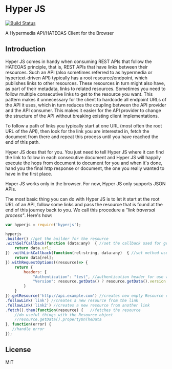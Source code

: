 # Hyper JS

[![Build Status](https://travis-ci.org/fredolss/hyperjs.svg?branch=master)](https://travis-ci.org/fredolss/hyperjs)

A Hypermedia API/HATEOAS Client for the Browser

Introduction
------------

Hyper JS comes in handy when consuming REST APIs that follow the HATEOAS principle, that is, REST APIs that have links between their resources. Such an API (also sometimes referred to as hypermedia or hypertext-driven API) typically has a root resource/endpoint, which publishes links to other resources. These resources in turn might also have, as part of their metadata, links to related resources. Sometimes you need to follow multiple consecutive links to get to the resource you want. This pattern makes it unnecessary for the client to hardcode all endpoint URLs of the API it uses, which in turn reduces the coupling between the API provider and the API consumer. This makes it easier for the API provider to change the structure of the API without breaking existing client implementations.

To follow a path of links you typically start at one URL (most often the root URL of the API), then look for the link you are interested in, fetch the document from there and repeat this process until you have reached the end of this path.

Hyper JS does that for you. You just need to tell Hyper JS where it can find the link to follow in each consecutive document and Hyper JS will happily execute the hops from document to document for you and when it's done, hand you the final http response or document, the one you really wanted to have in the first place.

Hyper JS works only  in the browser. For now, Hyper JS only supports JSON APIs. 

The most basic thing you can do with Hyper JS is to let it start at the root URL of an API, follow some links and pass the resource that is found at the end of this journey back to you. We call this procedure a *"link traversal process"*. Here's how:

```javascript
var hyperjs = require('hyperjs');

hyperjs
.builder() //get the builder for the resource
.withSelfCallback(function (data:any)  { //set the callback used for gettings the self link
    return data.url; 
}) .withLinkCallback(function(rel:string, data:any)  { //set method used for getting the links
    return data[rel]; 
}).withRequestOptions((resource)=> {
    return {
        headers: {
            "Authentication": "test", //authentication header for use with jwt token or similar
            "Version": resource.getData() ? resource.getData().version : "" //optimistic concurrency
        }
    }
}).getResource('http://api.example.com') //creates new empty Resource object
.followLink('link') //creates a new resource from the link
.followLink('link2') //creates a new resource from another link
.fetch().then(function(resource) {   //fetches the resource
    //do useful things with the Resource object
    //resource.getData().propertyOnTheData
}, function(error) {
   //handle error
});

```
License
-------

MIT